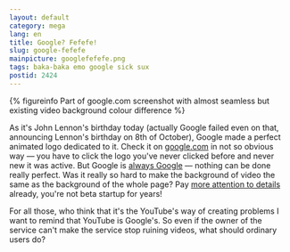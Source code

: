 ```yaml
---
layout: default
category: mega
lang: en
title: Google? Fefefe!
slug: google-fefefe
mainpicture: googlefefefe.png
tags: baka-baka emo google sick sux 
postid: 2424
---
```




{% figureinfo Part of google.com screenshot with almost seamless but existing video background colour difference %}



As it's John Lennon's birthday today (actually Google failed even on that, announcing Lennon's birthday on 8th of October), Google made a perfect animated logo dedicated to it. Check it on <a href="http://google.com/">google.com</a> in not so obvious way — you have to click the logo you've never clicked before and never new it was active. But Google is <a href="/mega/en/blah/google/">always Google</a> — nothing can be done really perfect. Was it really so hard to make the background of video the same as the background of the whole page? Pay <a href="/mega/en/2008/alan-jobs/">more attention to details</a> already, you're not beta startup for years!

For all those, who think that it's the YouTube's way of creating problems I want to remind that YouTube is Google's. So even if the owner of the service can't make the service stop ruining videos, what should ordinary users do?